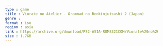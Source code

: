 ```yaml
---
type : game
title : Viorate no Atelier - Gramnad no Renkinjutsushi 2 (Japan)
genre : 
format : iso
region : asia
link : https://archive.org/download/PS2-ASIA-ROMS321COM/Viorate%20no%20Atelier%20-%20Gramnad%20no%20Renkinjutsushi%202%20%28Japan%29.7z
size : 1.7GB
---
```

